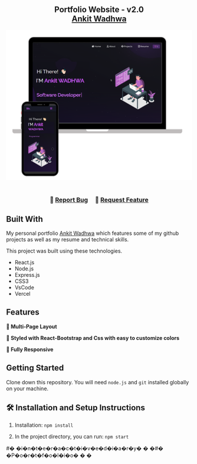 <h2 align="center">
  Portfolio Website - v2.0<br/>
  <a href="https://ankitwadhwa1402.github.io/" target="_parent">Ankit Wadhwa</a>
</h2>
<div align="center">
  <img alt="Demo" src="./Images/readme-img1.png" />
</div>

<br/>

<h3 align="center">
    🔹
    <a href="https://github.com/Ankitwadhwa1402/Portfolio/issues">Report Bug</a> &nbsp; &nbsp;
    🔹
    <a href="https://github.com/Ankitwadhwa1402/Portfolio/issues">Request Feature</a>
</h3>

## Built With

My personal portfolio <a href="https://ankitwadhwa1402.github.io/" target="_blank">Ankit Wadhwa</a> which features some of my github projects as well as my resume and technical skills.<br/>

This project was built using these technologies.

- React.js
- Node.js
- Express.js
- CSS3
- VsCode
- Vercel

## Features

**📖 Multi-Page Layout**

**🎨 Styled with React-Bootstrap and Css with easy to customize colors**

**📱 Fully Responsive**

## Getting Started

Clone down this repository. You will need `node.js` and `git` installed globally on your machine.
## 🛠 Installation and Setup Instructions

1. Installation: `npm install`

2. In the project directory, you can run: `npm start`

#� �i�n�t�e�r�a�c�t�i�v�e�d�i�a�r�y�
�
�#� �P�o�r�t�f�o�l�i�o�
�
�
